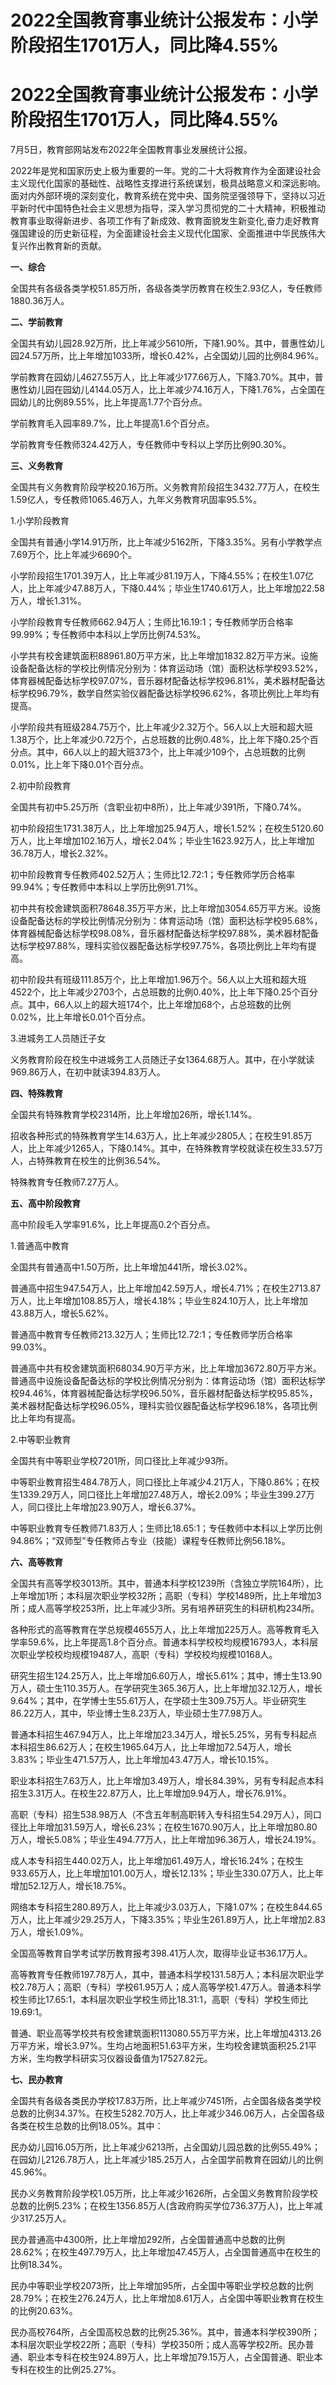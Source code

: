 # 2022全国教育事业统计公报发布：小学阶段招生1701万人，同比降4.55%

# 2022全国教育事业统计公报发布：小学阶段招生1701万人，同比降4.55%

7月5日，教育部网站发布2022年全国教育事业发展统计公报。

2022年是党和国家历史上极为重要的一年。党的二十大将教育作为全面建设社会主义现代化国家的基础性、战略性支撑进行系统谋划，极具战略意义和深远影响。面对内外部环境的深刻变化，教育系统在党中央、国务院坚强领导下，坚持以习近平新时代中国特色社会主义思想为指导，深入学习贯彻党的二十大精神，积极推动教育事业取得新进步、各项工作有了新成效、教育面貌发生新变化,奋力走好教育强国建设的历史新征程，为全面建设社会主义现代化国家、全面推进中华民族伟大复兴作出教育新的贡献。

**一、综合**

全国共有各级各类学校51.85万所，各级各类学历教育在校生2.93亿人，专任教师1880.36万人。

**二、学前教育**

全国共有幼儿园28.92万所，比上年减少5610所，下降1.90%。其中，普惠性幼儿园24.57万所，比上年增加1033所，增长0.42%，占全国幼儿园的比例84.96%。

学前教育在园幼儿4627.55万人，比上年减少177.66万人，下降3.70%。其中，普惠性幼儿园在园幼儿4144.05万人，比上年减少74.16万人，下降1.76%，占全国在园幼儿的比例89.55%，比上年提高1.77个百分点。

学前教育毛入园率89.7%，比上年提高1.6个百分点。

学前教育专任教师324.42万人，专任教师中专科以上学历比例90.30%。

**三、义务教育**

全国共有义务教育阶段学校20.16万所。义务教育阶段招生3432.77万人，在校生1.59亿人，专任教师1065.46万人，九年义务教育巩固率95.5%。

1.小学阶段教育

全国共有普通小学14.91万所，比上年减少5162所，下降3.35%。另有小学教学点7.69万个，比上年减少6690个。

小学阶段招生1701.39万人，比上年减少81.19万人，下降4.55%；在校生1.07亿人，比上年减少47.88万人，下降0.44%；毕业生1740.61万人，比上年增加22.58万人，增长1.31%。

小学阶段教育专任教师662.94万人；生师比16.19:1；专任教师学历合格率99.99%；专任教师中本科以上学历比例74.53%。

小学共有校舍建筑面积88961.80万平方米，比上年增加1832.82万平方米。设施设备配备达标的学校比例情况分别为：体育运动场（馆）面积达标学校93.52%，体育器械配备达标学校97.07%，音乐器材配备达标学校96.81%，美术器材配备达标学校96.79%，数学自然实验仪器配备达标学校96.62%，各项比例比上年均有提高。

小学阶段共有班级284.75万个，比上年减少2.32万个。56人以上大班和超大班1.38万个，比上年减少0.72万个，占总班数的比例0.48%，比上年下降0.25个百分点。其中，66人以上的超大班373个，比上年减少109个，占总班数的比例0.01%，比上年下降0.01个百分点。

2.初中阶段教育

全国共有初中5.25万所（含职业初中8所），比上年减少391所，下降0.74%。

初中阶段招生1731.38万人，比上年增加25.94万人，增长1.52%；在校生5120.60万人，比上年增加102.16万人，增长2.04%；毕业生1623.92万人，比上年增加36.78万人，增长2.32%。

初中阶段教育专任教师402.52万人；生师比12.72:1；专任教师学历合格率99.94%；专任教师中本科以上学历比例91.71%。

初中共有校舍建筑面积78648.35万平方米，比上年增加3054.65万平方米。设施设备配备达标的学校比例情况分别为：体育运动场（馆）面积达标学校95.68%，体育器械配备达标学校98.08%，音乐器材配备达标学校97.88%，美术器材配备达标学校97.88%，理科实验仪器配备达标学校97.75%，各项比例比上年均有提高。

初中阶段共有班级111.85万个，比上年增加1.96万个。56人以上大班和超大班4522个，比上年减少2703个，占总班数的比例0.40%，比上年下降0.25个百分点。其中，66人以上的超大班174个，比上年增加68个，占总班数的比例0.02%，比上年增长0.01个百分点。

3.进城务工人员随迁子女

义务教育阶段在校生中进城务工人员随迁子女1364.68万人。其中，在小学就读969.86万人，在初中就读394.83万人。

**四、特殊教育**

全国共有特殊教育学校2314所，比上年增加26所，增长1.14%。

招收各种形式的特殊教育学生14.63万人，比上年减少2805人；在校生91.85万人，比上年减少1265人，下降0.14%。其中，在特殊教育学校就读在校生33.57万人，占特殊教育在校生的比例36.54%。

特殊教育专任教师7.27万人。

**五、高中阶段教育**

高中阶段毛入学率91.6%，比上年提高0.2个百分点。

1.普通高中教育

全国共有普通高中1.50万所，比上年增加441所，增长3.02%。

普通高中招生947.54万人，比上年增加42.59万人，增长4.71%；在校生2713.87万人，比上年增加108.85万人，增长4.18%；毕业生824.10万人，比上年增加43.88万人，增长5.62%。

普通高中教育专任教师213.32万人；生师比12.72:1；专任教师学历合格率99.03%。

普通高中共有校舍建筑面积68034.90万平方米，比上年增加3672.80万平方米。普通高中设施设备配备达标的学校比例情况分别为：体育运动场（馆）面积达标学校94.46%，体育器械配备达标学校96.50%，音乐器材配备达标学校95.85%，美术器材配备达标学校96.05%，理科实验仪器配备达标学校96.18%，各项比例比上年均有提高。

2.中等职业教育

全国共有中等职业学校7201所，同口径比上年减少93所。

中等职业教育招生484.78万人，同口径比上年减少4.21万人，下降0.86%；在校生1339.29万人，同口径比上年增加27.48万人，增长2.09%；毕业生399.27万人，同口径比上年增加23.90万人，增长6.37%。

中等职业教育专任教师71.83万人；生师比18.65:1；专任教师中本科以上学历比例94.86%；“双师型”专任教师占专业（技能）课程专任教师比例56.18%。

**六、高等教育**

全国共有高等学校3013所。其中，普通本科学校1239所（含独立学院164所），比上年增加1所；本科层次职业学校32所；高职（专科）学校1489所，比上年增加3所；成人高等学校253所，比上年减少3所。另有培养研究生的科研机构234所。

各种形式的高等教育在学总规模4655万人，比上年增加225万人。高等教育毛入学率59.6%，比上年提高1.8个百分点。普通本科学校校均规模16793人，本科层次职业学校校均规模19487人，高职（专科）学校校均规模10168人。

研究生招生124.25万人，比上年增加6.60万人，增长5.61%；其中，博士生13.90万人，硕士生110.35万人。在学研究生365.36万人，比上年增加32.12万人，增长9.64%；其中，在学博士生55.61万人，在学硕士生309.75万人。毕业研究生86.22万人，其中，毕业博士生8.23万人，毕业硕士生77.98万人。

普通本科招生467.94万人，比上年增加23.34万人，增长5.25%，另有专科起点本科招生86.62万人；在校生1965.64万人，比上年增加72.54万人，增长3.83%；毕业生471.57万人，比上年增加43.47万人，增长10.15%。

职业本科招生7.63万人，比上年增加3.49万人，增长84.39%，另有专科起点本科招生3.31万人。在校生22.87万人，比上年增加9.94万人，增长76.91%。

高职（专科）招生538.98万人（不含五年制高职转入专科招生54.29万人），同口径比上年增加31.59万人，增长6.23%；在校生1670.90万人，比上年增加80.80万人，增长5.08%；毕业生494.77万人，比上年增加96.36万人，增长24.19%。

成人本专科招生440.02万人，比上年增加61.49万人，增长16.24%；在校生933.65万人，比上年增加101.00万人，增长12.13%；毕业生330.07万人，比上年增加52.12万人，增长18.75%。

网络本专科招生280.89万人，比上年减少3.03万人，下降1.07%；在校生844.65万人，比上年减少29.25万人，下降3.35%；毕业生261.89万人，比上年增加2.83万人，增长1.09%。

全国高等教育自学考试学历教育报考398.41万人次，取得毕业证书36.17万人。

高等教育专任教师197.78万人，其中，普通本科学校131.58万人；本科层次职业学校2.78万人；高职（专科）学校61.95万人；成人高等学校1.47万人。普通本科学校生师比17.65:1，本科层次职业学校生师比18.31:1，高职（专科）学校生师比19.69:1。

普通、职业高等学校共有校舍建筑面积113080.55万平方米，比上年增加4313.26万平方米，增长3.97%。生均占地面积51.63平方米，生均校舍建筑面积25.21平方米，生均教学科研实习仪器设备值为17527.82元。

**七、民办教育**

全国共有各级各类民办学校17.83万所，比上年减少7451所，占全国各级各类学校总数的比例34.37%。在校生5282.70万人，比上年减少346.06万人，占全国各级各类在校生总数的比例18.05%。其中：

民办幼儿园16.05万所，比上年减少6213所，占全国幼儿园总数的比例55.49%；在园幼儿2126.78万人，比上年减少185.25万人，占全国学前教育在园幼儿的比例45.96%。

民办义务教育阶段学校1.05万所，比上年减少1626所，占全国义务教育阶段学校总数的比例5.23%；在校生1356.85万人(含政府购买学位736.37万人)，比上年减少317.25万人。

民办普通高中4300所，比上年增加292所，占全国普通高中总数的比例28.62%；在校生497.79万人，比上年增加47.45万人，占全国普通高中在校生的比例18.34%。

民办中等职业学校2073所，比上年增加95所，占全国中等职业学校总数的比例28.79%；在校生276.24万人，比上年增加8.61万人，占全国中等职业教育在校生的比例20.63%。

民办高校764所，占全国高校总数的比例25.36%。其中，普通本科学校390所；本科层次职业学校22所；高职（专科）学校350所；成人高等学校2所。民办普通、职业本专科在校生924.89万人，比上年增加79.15万人，占全国普通、职业本专科在校生的比例25.27%。

